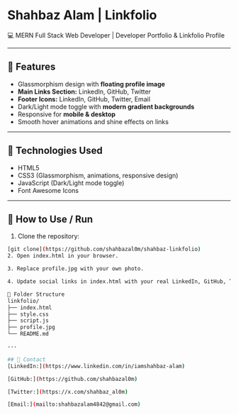 # Shahbaz Alam | Linkfolio

💻 MERN Full Stack Web Developer | Developer Portfolio & Linkfolio Profile

---

## 🔹 Features
- Glassmorphism design with **floating profile image**  
- **Main Links Section:** LinkedIn, GitHub, Twitter  
- **Footer Icons:** LinkedIn, GitHub, Twitter, Email  
- Dark/Light mode toggle with **modern gradient backgrounds**  
- Responsive for **mobile & desktop**  
- Smooth hover animations and shine effects on links  

---

## 🔹 Technologies Used
- HTML5  
- CSS3 (Glassmorphism, animations, responsive design)  
- JavaScript (Dark/Light mode toggle)  
- Font Awesome Icons  

---

## 🔹 How to Use / Run
1. Clone the repository:
```bash
[git clone](https://github.com/shahbazal0m/shahbaz-linkfolio)
2. Open index.html in your browser.

3. Replace profile.jpg with your own photo.

4. Update social links in index.html with your real LinkedIn, GitHub, Twitter URLs and your email.

🔹 Folder Structure
linkfolio/
├── index.html
├── style.css
├── script.js
├── profile.jpg
└── README.md

---

## 🔹 Contact
[LinkedIn:](https://www.linkedin.com/in/iamshahbaz-alam)

[GitHub:](https://github.com/shahbazal0m)

[Twitter:](https://x.com/shahbaz_al0m)

[Email:](mailto:shahbazalam4842@gmail.com)
